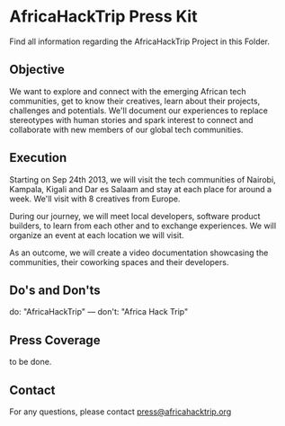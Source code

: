 AfricaHackTrip Press Kit
========================

Find all information regarding the AfricaHackTrip Project in this Folder.


Objective
---------

We want to explore and connect with the emerging African tech
communities, get to know their creatives, learn about their projects,
challenges and potentials. We'll document our experiences to
replace stereotypes with human stories and spark interest to connect 
and collaborate with new members of our global tech communities.


Execution
---------

Starting on Sep 24th 2013, we will visit the tech communities of
Nairobi, Kampala, Kigali and Dar es Salaam and stay at each place for 
around a week. We'll visit with 8 creatives from Europe.

During our journey, we will meet local developers, software product
builders, to learn from each other and to exchange experiences.
We will organize an event at each location we will visit.

As an outcome, we will create a video documentation showcasing the
communities, their coworking spaces and their developers. 

Do's and Don'ts
---------------

do: "AfricaHackTrip" — don't: "Africa Hack Trip"


Press Coverage
--------------

to be done.


Contact
-------

For any questions, please contact press@africahacktrip.org
